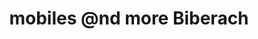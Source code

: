 ---
title: "mobiles @nd more Biberach"
url: /biberach-an-der-riss/mobiles-annd-more-biberach/
shop: Handy
---
